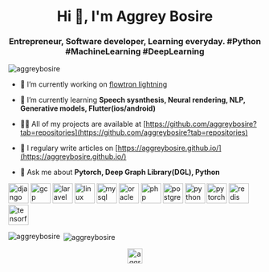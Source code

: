 <h1 align="center">Hi 👋, I'm Aggrey Bosire</h1>
<h3 align="center">Entrepreneur, Software developer, Learning everyday. #Python #MachineLearning #DeepLearning</h3>

<p align="left"> <img src="https://komarev.com/ghpvc/?username=aggreybosire" alt="aggreybosire" /> </p>

- 🔭 I’m currently working on [flowtron lightning](https://github.com/aggreybosire/Flowtron_Lightning)

- 🌱 I’m currently learning **Speech sysnthesis, Neural rendering, NLP, Generative models, Flutter(ios/android)**

- 👨‍💻 All of my projects are available at [https://github.com/aggreybosire?tab=repositories](https://github.com/aggreybosire?tab=repositories)

- 📝 I regulary write articles on [https://aggreybosire.github.io/](https://aggreybosire.github.io/)

- 💬 Ask me about **Pytorch, Deep Graph Library(DGL), Python**



<p align="left"><img src="https://devicons.github.io/devicon/devicon.git/icons/django/django-original.svg" alt="django" width="40" height="40"/> <img src="https://www.vectorlogo.zone/logos/google_cloud/google_cloud-icon.svg" alt="gcp" width="40" height="40"/> <img src="https://devicons.github.io/devicon/devicon.git/icons/laravel/laravel-plain-wordmark.svg" alt="laravel" width="40" height="40"/> <img src="https://devicons.github.io/devicon/devicon.git/icons/linux/linux-original.svg" alt="linux" width="40" height="40"/> <img src="https://devicons.github.io/devicon/devicon.git/icons/mysql/mysql-original-wordmark.svg" alt="mysql" width="40" height="40"/> <img src="https://devicons.github.io/devicon/devicon.git/icons/oracle/oracle-original.svg" alt="oracle" width="40" height="40"/> <img src="https://devicons.github.io/devicon/devicon.git/icons/php/php-original.svg" alt="php" width="40" height="40"/> <img src="https://devicons.github.io/devicon/devicon.git/icons/postgresql/postgresql-original-wordmark.svg" alt="postgresql" width="40" height="40"/> <img src="https://devicons.github.io/devicon/devicon.git/icons/python/python-original.svg" alt="python" width="40" height="40"/> <img src="https://www.vectorlogo.zone/logos/pytorch/pytorch-icon.svg" alt="pytorch" width="40" height="40"/> <img src="https://devicons.github.io/devicon/devicon.git/icons/redis/redis-original-wordmark.svg" alt="redis" width="40" height="40"/> <img src="https://www.vectorlogo.zone/logos/tensorflow/tensorflow-icon.svg" alt="tensorflow" width="40" height="40"/></p><p><img align="left" src="https://github-readme-stats.vercel.app/api/top-langs/?username=aggreybosire&layout=compact&hide=html" alt="aggreybosire" /></p>

<p>&nbsp;<img align="center" src="https://github-readme-stats.vercel.app/api?username=aggreybosire&show_icons=true" alt="aggreybosire" /></p>

<p align="center">
<a href="https://twitter.com/aggreybosire" target="blank"><img align="center" src="https://cdn.jsdelivr.net/npm/simple-icons@3.0.1/icons/twitter.svg" alt="aggreybosire" height="30" width="30" /></a>
</p>
